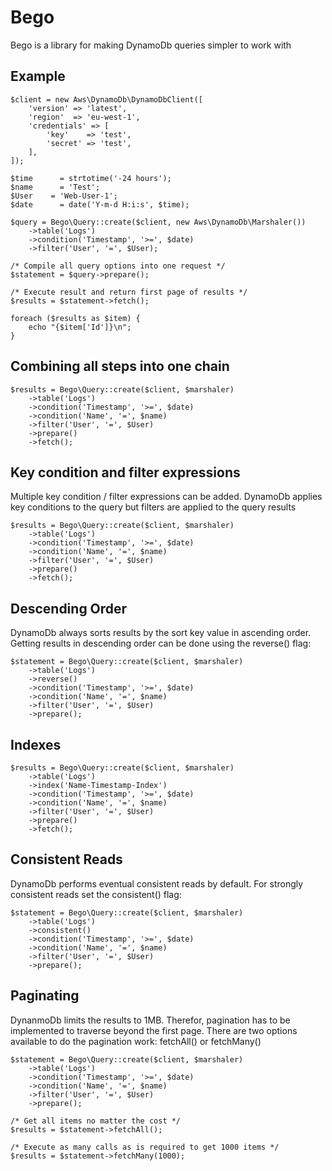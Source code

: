 # Bego

Bego is a library for making DynamoDb queries simpler to work with

## Example ##
```
$client = new Aws\DynamoDb\DynamoDbClient([
    'version' => 'latest',
    'region'  => 'eu-west-1',
    'credentials' => [
        'key'    => 'test',
        'secret' => 'test',
    ],
]);

$time      = strtotime('-24 hours');
$name      = 'Test';
$User    = 'Web-User-1';
$date      = date('Y-m-d H:i:s', $time);

$query = Bego\Query::create($client, new Aws\DynamoDb\Marshaler())
    ->table('Logs')
    ->condition('Timestamp', '>=', $date)
    ->filter('User', '=', $User);

/* Compile all query options into one request */
$statement = $query->prepare();

/* Execute result and return first page of results */
$results = $statement->fetch(); 

foreach ($results as $item) {
    echo "{$item['Id']}\n";
}
```

## Combining all steps into one chain ##
```
$results = Bego\Query::create($client, $marshaler)
    ->table('Logs')
    ->condition('Timestamp', '>=', $date)
    ->condition('Name', '=', $name)
    ->filter('User', '=', $User)
    ->prepare()
    ->fetch(); 
```

## Key condition and filter expressions ##
Multiple key condition / filter expressions can be added. DynamoDb applies key conditions to the query but filters are applied to the query results
```
$results = Bego\Query::create($client, $marshaler)
    ->table('Logs')
    ->condition('Timestamp', '>=', $date)
    ->condition('Name', '=', $name)
    ->filter('User', '=', $User)
    ->prepare()
    ->fetch(); 
```

## Descending Order ##
DynamoDb always sorts results by the sort key value in ascending order. Getting results in descending order can be done using the reverse() flag:
```
$statement = Bego\Query::create($client, $marshaler)
    ->table('Logs')
    ->reverse()
    ->condition('Timestamp', '>=', $date)
    ->condition('Name', '=', $name)
    ->filter('User', '=', $User)
    ->prepare();
```

## Indexes ##
```
$results = Bego\Query::create($client, $marshaler)
    ->table('Logs')
    ->index('Name-Timestamp-Index')
    ->condition('Timestamp', '>=', $date)
    ->condition('Name', '=', $name)
    ->filter('User', '=', $User)
    ->prepare()
    ->fetch();
```

## Consistent Reads ##
DynamoDb performs eventual consistent reads by default. For strongly consistent reads set the consistent() flag:
```
$statement = Bego\Query::create($client, $marshaler)
    ->table('Logs')
    ->consistent()
    ->condition('Timestamp', '>=', $date)
    ->condition('Name', '=', $name)
    ->filter('User', '=', $User)
    ->prepare();
```

## Paginating ##
DynanmoDb limits the results to 1MB. Therefor, pagination has to be implemented to traverse beyond the first page. There are two options available to do the pagination work: fetchAll() or fetchMany()
```
$statement = Bego\Query::create($client, $marshaler)
    ->table('Logs')
    ->condition('Timestamp', '>=', $date)
    ->condition('Name', '=', $name)
    ->filter('User', '=', $User)
    ->prepare();

/* Get all items no matter the cost */
$results = $statement->fetchAll();

/* Execute as many calls as is required to get 1000 items */
$results = $statement->fetchMany(1000); 
```